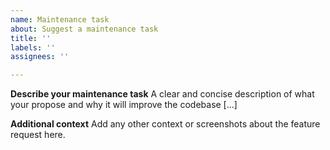 ```yaml
---
name: Maintenance task
about: Suggest a maintenance task
title: ''
labels: ''
assignees: ''

---
```


**Describe your maintenance task**
A clear and concise description of what your propose and why it will improve the codebase [...]

**Additional context**
Add any other context or screenshots about the feature request here.
